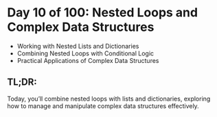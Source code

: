 # Day 10 of 100: Nested Loops and Complex Data Structures

- Working with Nested Lists and Dictionaries
- Combining Nested Loops with Conditional Logic
- Practical Applications of Complex Data Structures

## TL;DR:

Today, you’ll combine nested loops with lists and dictionaries, exploring how to manage and manipulate complex data structures effectively.
